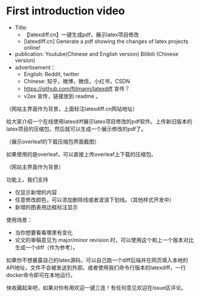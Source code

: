 
# First introduction video

- Title:
  - 【latexdiff.cn】一键生成pdf，展示latex项目修改
  - [latexdiff.cn] Generate a pdf showing the changes of latex projects online!
- publication: Youtube(Chinese and English version) Bilibili (Chinese version)
- advertisement：
  - English: Reddit, twitter
  - Chinese: 知乎，微博，微信，小红书，CSDN
  - https://github.com/ftilmann/latexdiff 宣传？
  - v2ex 宣传，链接放到 readme 。

（网站主界面作为背景，上面标注latexdiff.cn网站地址）

给大家介绍一个在线使用latexdiff展示latex项目修改的pdf软件。上传新旧版本的latex项目的压缩包，然后就可以生成一个展示修改的pdf了。

（展示overleaf的下载压缩包界面截图）

如果使用的是overleaf，可以直接上传overleaf上下载的压缩包。

（网站主界面作为背景）

功能上，我们支持

- 仅显示新增的内容
- 任意修改颜色，可以添加删除线或者波浪下划线。（其他样式开发中）
- 新增的图表用边框标注显示

使用场景：

- 当你想要看看哪里有变化
- 论文的审稿意见为 major/minor revision 时，可以使用这个和上一个版本对比生成一个diff（作为参考）。

如果你不想暴露自己的latex源码，可以自己跑一个diff后端并在网页填入本地的API地址，文件不会被发送到外部。或者使用我们命令行版本的latexdiff，一行docker命令即可在本地运行。

快收藏起来吧，如果对你有用欢迎一键三连！有任何意见欢迎在issue区评论。
